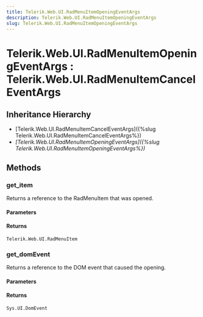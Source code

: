 ```yaml
---
title: Telerik.Web.UI.RadMenuItemOpeningEventArgs
description: Telerik.Web.UI.RadMenuItemOpeningEventArgs
slug: Telerik.Web.UI.RadMenuItemOpeningEventArgs
---
```


# Telerik.Web.UI.RadMenuItemOpeningEventArgs : Telerik.Web.UI.RadMenuItemCancelEventArgs

## Inheritance Hierarchy

* [Telerik.Web.UI.RadMenuItemCancelEventArgs]({%slug Telerik.Web.UI.RadMenuItemCancelEventArgs%})
* *[Telerik.Web.UI.RadMenuItemOpeningEventArgs]({%slug Telerik.Web.UI.RadMenuItemOpeningEventArgs%})*

## Methods

###  get_item

Returns a reference to the RadMenuItem that was opened.

#### Parameters

#### Returns

`Telerik.Web.UI.RadMenuItem` 

### get_domEvent

Returns a reference to the DOM event that caused the opening.

#### Parameters

#### Returns

`Sys.UI.DomEvent` 

